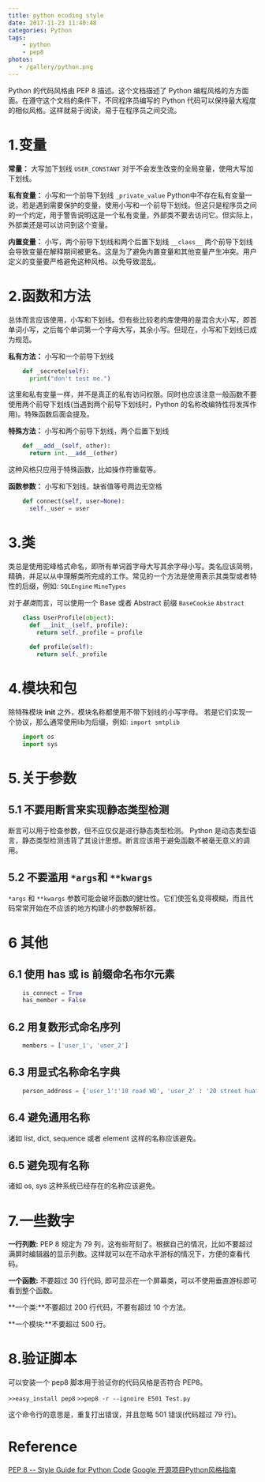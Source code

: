 ```yaml
---
title: python ecoding style
date: 2017-11-23 11:40:48
categories: Python
tags: 
	- python
	- pep8
photos:
   - /gallery/python.png
---
```


Python 的代码风格由 PEP 8 描述。这个文档描述了 Python 编程风格的方方面面。在遵守这个文档的条件下，不同程序员编写的 Python 代码可以保持最大程度的相似风格。这样就易于阅读，易于在程序员之间交流。

<!--more-->



# 1.变量

**常量：** 大写加下划线
` USER_CONSTANT `
对于不会发生改变的全局变量，使用大写加下划线。

**私有变量：** 小写和一个前导下划线
` _private_value `
Python中不存在私有变量一说，若是遇到需要保护的变量，使用小写和一个前导下划线。但这只是程序员之间的一个约定，用于警告说明这是一个私有变量，外部类不要去访问它。但实际上，外部类还是可以访问到这个变量。

**内置变量：** 小写，两个前导下划线和两个后置下划线
` __class__ `
两个前导下划线会导致变量在解释期间被更名。这是为了避免内置变量和其他变量产生冲突。用户定义的变量要严格避免这种风格。以免导致混乱。

# 2.函数和方法

总体而言应该使用，小写和下划线。但有些比较老的库使用的是混合大小写，即首单词小写，之后每个单词第一个字母大写，其余小写。但现在，小写和下划线已成为规范。

**私有方法：** 小写和一个前导下划线
``` python
	def _secrete(self):
	  print("don't test me.")
```
这里和私有变量一样，并不是真正的私有访问权限。同时也应该注意一般函数不要使用两个前导下划线(当遇到两个前导下划线时，Python 的名称改编特性将发挥作用)。特殊函数后面会提及。

**特殊方法：** 小写和两个前导下划线，两个后置下划线
``` python
	def __add__(self, other):
	  return int.__add__(other)
```
这种风格只应用于特殊函数，比如操作符重载等。

**函数参数：** 小写和下划线，缺省值等号两边无空格
``` python
	def connect(self, user=None):
	  self._user = user
```

# 3.类

类总是使用驼峰格式命名，即所有单词首字母大写其余字母小写。类名应该简明，精确，并足以从中理解类所完成的工作。常见的一个方法是使用表示其类型或者特性的后缀，例如:
` SQLEngine `
` MineTypes `

对于*基类*而言，可以使用一个 Base 或者 Abstract 前缀
` BaseCookie `
` Abstract `
``` python
	class UserProfile(object):
	  def __init__(self, profile):
	    return self._profile = profile
	
	  def profile(self):
	    return self._profile
```

# 4.模块和包

除特殊模块 __init__ 之外，模块名称都使用不带下划线的小写字母。
若是它们实现一个协议，那么通常使用lib为后缀，例如:
` import smtplib `
``` python
	import os
	import sys
```

# 5.关于参数

## 5.1 不要用断言来实现静态类型检测

断言可以用于检查参数，但不应仅仅是进行静态类型检测。 Python 是动态类型语言，静态类型检测违背了其设计思想。断言应该用于避免函数不被毫无意义的调用。

## 5.2 不要滥用 `*args`和 `**kwargs`
`*args` 和 `**kwargs` 参数可能会破坏函数的健壮性。它们使签名变得模糊，而且代码常常开始在不应该的地方构建小的参数解析器。

# 6 其他
## 6.1 使用 has 或 is 前缀命名布尔元素

``` python
	is_connect = True
	has_member = False
```
## 6.2 用复数形式命名序列

``` python
	members = ['user_1', 'user_2']
```
## 6.3 用显式名称命名字典

``` python
	person_address = {'user_1':'10 road WD', 'user_2' : '20 street huafu'}
```

## 6.4 避免通用名称

诸如 list, dict, sequence 或者 element 这样的名称应该避免。

## 6.5 避免现有名称

诸如 os, sys 这种系统已经存在的名称应该避免。

# 7.一些数字

**一行列数:** PEP 8 规定为 79 列，这有些苛刻了。根据自己的情况，比如不要超过满屏时编辑器的显示列数。这样就可以在不动水平游标的情况下，方便的查看代码。

**一个函数:** 不要超过 30 行代码, 即可显示在一个屏幕类，可以不使用垂直游标即可看到整个函数。

**一个类:**不要超过 200 行代码，不要有超过 10 个方法。

**一个模块:**不要超过 500 行。

# 8.验证脚本

可以安装一个 pep8 脚本用于验证你的代码风格是否符合 PEP8。

` >>easy_install pep8 `
` >>pep8 -r --ignoire E501 Test.py `

这个命令行的意思是，重复打出错误，并且忽略 501 错误(代码超过 79 行)。

# Reference
[PEP 8 -- Style Guide for Python Code](https://www.python.org/dev/peps/pep-0008/)
[Google 开源项目Python风格指南](https://zh-google-styleguide.readthedocs.io/en/latest/google-python-styleguide/python_style_rules/)
